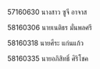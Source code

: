57160630 นางสาว ซูจี อาจาส

58160306 นายเนติธร มั่นพลศรี

58160318 นายศีระ แก่นแก้ว

58160335 นายอภิสิทธิ์ ศิริโชค

